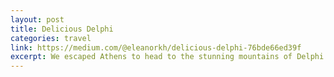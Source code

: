 ```yaml
---
layout: post
title: Delicious Delphi
categories: travel
link: https://medium.com/@eleanorkh/delicious-delphi-76bde66ed39f
excerpt: We escaped Athens to head to the stunning mountains of Delphi
---
```

